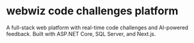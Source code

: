 # webwiz code challenges platform
A full-stack web platform with real-time code challenges and AI-powered feedback. Built with ASP.NET Core, SQL Server, and Next.js.
